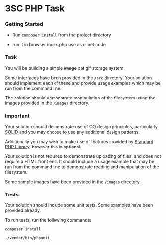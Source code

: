 # 3SC PHP Task

### Getting Started

* Run `composer install` from the project directory

* run it in browser index.php use as clinet code

### Task
You will be building a simple ~~image~~ cat gif storage system.

Some interfaces have been provided in the `/src` directory. Your solution
should implement each of these and provide usage examples which may be run
from the command line.

The solution should demonstrate manipulation of the filesystem using the 
images provided in the `/images` directory.

### Important

Your solution should demonstrate use of OO design principles, particularly
[SOLID](https://en.wikipedia.org/wiki/SOLID_(object-oriented_design)) and you
may choose to use any additional design patterns.

Additionally you may wish to make use of features provided by
[Standard PHP Library](http://php.net/manual/en/book.spl.php), however this is
optional.

Your solution is not required to demonstrate uploading of files, and does
not require a HTML front end. It should include a usage example that may be run from
the command line to demonstrate reading and manipulation of the filesystem.

Some sample images have been provided in the `/images` directory.

### Tests
Your solution should include some unit tests. Some examples have been provided already.

To run tests, run the following commands:

```
composer install

./vendor/bin/phpunit
```
